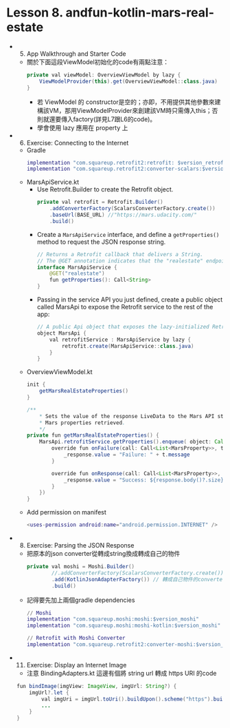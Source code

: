 # Lesson 8. andfun-kotlin-mars-real-estate
* 5. App Walkthrough and Starter Code
    * 關於下面這段ViewModel初始化的code有兩點注意：    
        ```java kotlin
        private val viewModel: OverviewViewModel by lazy {
            ViewModelProvider(this).get(OverviewViewModel::class.java)
        }
        ```
        * 若 ViewModel 的 constructor是空的；亦即，不用提供其他參數來建構該VM，那用ViewModelProvider來創建該VM時只需傳入this；否則就還要傳入factory(詳見L7跟L6的code)。
        * 學會使用 lazy 應用在 property 上

* 6. Exercise: Connecting to the Internet
    * Gradle
        ```m
        implementation "com.squareup.retrofit2:retrofit: $version_retrofit"
        implementation "com.squareup.retrofit2:converter-scalars:$version_retrofit"
        ```
    * MarsApiService.kt
        * Use Retrofit.Builder to create the Retrofit object.
            ```java kotlin
            private val retrofit = Retrofit.Builder()
                .addConverterFactory(ScalarsConverterFactory.create())
                .baseUrl(BASE_URL) //"https://mars.udacity.com/"
                .build()
            ```
        * Create a `MarsApiService` interface, and define a `getProperties()` method to request the JSON response string.
            ```java kotlin
            // Returns a Retrofit callback that delivers a String.
            // The @GET annotation indicates that the "realestate" endpoint will be requested with the GET HTTP method. i.e. https://mars.udacity.com/realestate
            interface MarsApiService {
                @GET("realestate")
                fun getProperties(): Call<String>
            }
            ```
        * Passing in the service API you just defined, create a public object called MarsApi to expose the Retrofit service to the rest of the app:
            ```java kotlin
            // A public Api object that exposes the lazy-initialized Retrofit service
            object MarsApi {
                val retrofitService : MarsApiService by lazy { 
                    retrofit.create(MarsApiService::class.java) 
                }
            }
            ```
    * OverviewViewModel.kt
        ```java kotlin
        init {
            getMarsRealEstateProperties()
        }

        /**
            * Sets the value of the response LiveData to the Mars API status or the successful number of
            * Mars properties retrieved.
            */
        private fun getMarsRealEstateProperties() {
            MarsApi.retrofitService.getProperties().enqueue( object: Callback<List<MarsProperty>> {
                override fun onFailure(call: Call<List<MarsProperty>>, t: Throwable) {
                    _response.value = "Failure: " + t.message
                }

                override fun onResponse(call: Call<List<MarsProperty>>, response: Response<List<MarsProperty>>) {
                    _response.value = "Success: ${response.body()?.size} Mars properties retrieved"
                }
            })
        }
        ```
    * Add permission on manifest
        ```m
        <uses-permission android:name="android.permission.INTERNET" />
        ```

* 8. Exercise: Parsing the JSON Response
    * 把原本的json converter從轉成string換成轉成自己的物件
        ```java kotlin
        private val moshi = Moshi.Builder()
                //.addConverterFactory(ScalarsConverterFactory.create()) // 轉成字串的converter
                .add(KotlinJsonAdapterFactory()) // 轉成自己物件的converter
                .build()
        ```
    * 記得要先加上兩個gradle dependencies
        ```m
        // Moshi
        implementation "com.squareup.moshi:moshi:$version_moshi"
        implementation "com.squareup.moshi:moshi-kotlin:$version_moshi"

        // Retrofit with Moshi Converter
        implementation "com.squareup.retrofit2:converter-moshi:$version_retrofit"        
        ```
* 11. Exercise: Display an Internet Image
    * 注意 BindingAdapters.kt 這邊有個將 string url 轉成 https URI 的code
    ```java kotlin
    fun bindImage(imgView: ImageView, imgUrl: String?) {
        imgUrl?.let {
            val imgUri = imgUrl.toUri().buildUpon().scheme("https").build()
            ...
        }
    }
    ```